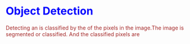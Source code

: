 <!DOCTYPE>  
<html>  
<head>  
<body>  
<style>
  h1 {color:Blue}
  p {color:brown}
</style>

  
<h1>Object Detection</h1>
<p>Detecting an is classified by the of the pixels in the image.The image is segmented or classified.
And the classified pixels are</p>
</body>  
</head>  
</html>  
